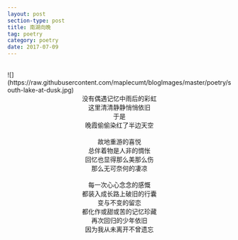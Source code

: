 ```yaml
---
layout: post
section-type: post
title: 南湖向晚
tag: poetry
category: poetry
date: 2017-07-09
---
```

<br>
![](https://raw.githubusercontent.com/maplecumt/blogImages/master/poetry/south-lake-at-dusk.jpg)
<!-- more -->
<center>没有偶遇记忆中雨后的彩虹</center>
<center>这里清清静静悄悄依旧</center>
<center>于是</center>
<center>晚霞偷偷染红了半边天空</center>
<br/>
<center>故地重游的喜悦</center>
<center>总伴着物是人非的惆怅</center>
<center>回忆也显得那么美那么伤</center>
<center>那么无可奈何的凄凉</center>
<br/>
<center>每一次心心念念的感慨</center>
<center>都装入成长路上破旧的行囊</center>
<center>变与不变的留恋</center>
<center>都化作或甜或苦的记忆珍藏</center>
<center>再次回归的少年依旧</center>
<center>因为我从未离开不曾遗忘</center>
